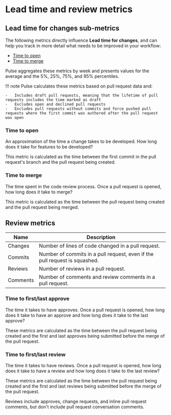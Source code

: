 # Lead time and review metrics

## Lead time for changes sub-metrics

The following metrics directly influence **Lead time for changes**, and can help you track in more detail what needs to be improved in your workflow:

-   [Time to open](#time-to-open)
-   [Time to merge](#time-to-merge)

Pulse aggregates these metrics by week and presents values for the average and the 5%, 25%, 75%, and 95% percentiles.

!!! note
    Pulse calculates these metrics based on pull request data and:

    -   Includes draft pull requests, meaning that the lifetime of pull requests includes the time marked as draft
    -   Excludes open and declined pull requests
    -   Excludes pull requests without commits and force pushed pull requests where the first commit was authored after the pull request was open

### Time to open

An approximation of the time a change takes to be developed. How long does it take for features to be developed?

This metric is calculated as the time between the first commit in the pull request's branch and the pull request being created.

### Time to merge

The time spent in the code review process. Once a pull request is opened, how long does it take to merge?

This metric is calculated as the time between the pull request being created and the pull request being merged.

## Review metrics

| Name     | Description                                                                |
| -------- | -------------------------------------------------------------------------- |
| Changes  | Number of lines of code changed in a pull request.                         |
| Commits  | Number of commits in a pull request, even if the pull request is squashed. |
| Reviews  | Number of reviews in a pull request.                                       |
| Comments | Number of comments and review comments in a pull request.                  |

### Time to first/last approve

The time it takes to have approves. Once a pull request is opened, how long does it take to have an approve and how long does it take to the last approve?

These metrics are calculated as the time between the pull request being created and the first and last approves being submitted before the merge of the pull request.

### Time to first/last review

The time it takes to have reviews. Once a pull request is opened, how long does it take to have a review and how long does it take to the last review?

These metrics are calculated as the time between the pull request being created and the first and last reviews being submitted before the merge of the pull request.

Reviews include approves, change requests, and inline pull request comments, but don't include pull request conversation comments.
